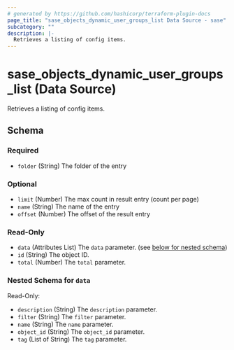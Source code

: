 ```yaml
---
# generated by https://github.com/hashicorp/terraform-plugin-docs
page_title: "sase_objects_dynamic_user_groups_list Data Source - sase"
subcategory: ""
description: |-
  Retrieves a listing of config items.
---
```


# sase_objects_dynamic_user_groups_list (Data Source)

Retrieves a listing of config items.



<!-- schema generated by tfplugindocs -->
## Schema

### Required

- `folder` (String) The folder of the entry

### Optional

- `limit` (Number) The max count in result entry (count per page)
- `name` (String) The name of the entry
- `offset` (Number) The offset of the result entry

### Read-Only

- `data` (Attributes List) The `data` parameter. (see [below for nested schema](#nestedatt--data))
- `id` (String) The object ID.
- `total` (Number) The `total` parameter.

<a id="nestedatt--data"></a>
### Nested Schema for `data`

Read-Only:

- `description` (String) The `description` parameter.
- `filter` (String) The `filter` parameter.
- `name` (String) The `name` parameter.
- `object_id` (String) The `object_id` parameter.
- `tag` (List of String) The `tag` parameter.


